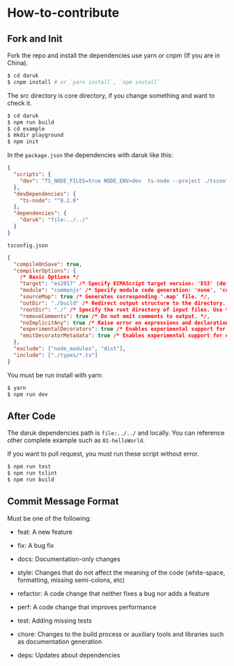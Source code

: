 # How-to-contribute

## Fork and Init

Fork the repo and install the dependencies use yarn or cnpm (If you are in China).

```bash
$ cd daruk
$ cnpm install # or `yarn install`, `npm install`
```

The src directory is core directory, if you change something and want to check it.

```bash
$ cd daruk
$ npm run build
$ cd example
$ mkdir playground
$ npm init
```

In the `package.json` the dependencies with daruk like this:

```json
{
  "scripts": {
    "dev": "TS_NODE_FILES=true NODE_ENV=dev  ts-node --project ./tsconfig.json ./index.ts"
  },
  "devDependencies": {
    "ts-node": "^8.1.0"
  },
  "dependencies": {
    "daruk": "file:../../"
  }
}
```

`tsconfig.json`

```json
{
  "compileOnSave": true,
  "compilerOptions": {
    /* Basic Options */
    "target": "es2017" /* Specify ECMAScript target version: 'ES3' (default), 'ES5', 'ES2015', 'ES2016', 'ES2017','ES2018' or 'ESNEXT'. */,
    "module": "commonjs" /* Specify module code generation: 'none', 'commonjs', 'amd', 'system', 'umd', 'es2015', or 'ESNext'. */,
    "sourceMap": true /* Generates corresponding '.map' file. */,
    "outDir": "./build" /* Redirect output structure to the directory. */,
    "rootDir": "./" /* Specify the root directory of input files. Use to control the output directory structure with --outDir. */,
    "removeComments": true /* Do not emit comments to output. */,
    "noImplicitAny": true /* Raise error on expressions and declarations with an implied 'any' type. */,
    "experimentalDecorators": true /* Enables experimental support for ES7 decorators. */,
    "emitDecoratorMetadata": true /* Enables experimental support for emitting type metadata for decorators. */
  },
  "exclude": ["node_modules", "dist"],
  "include": ["./types/*.ts"]
}
```

You must be run install with yarn:

```bash
$ yarn
$ npm run dev
```

## After Code

The daruk dependencies path is `file:../../` and locally. You can reference other complete example such as `01-helloWorld`.

If you want to pull request, you must run these script without error.

```bash
$ npm run test
$ npm run tslint
$ npm run build
```

## Commit Message Format

Must be one of the following:

- feat: A new feature

- fix: A bug fix

- docs: Documentation-only changes

- style: Changes that do not affect the meaning of the code (white-space, formatting, missing semi-colons, etc)

- refactor: A code change that neither fixes a bug nor adds a feature

- perf: A code change that improves performance

- test: Adding missing tests

- chore: Changes to the build process or auxiliary tools and libraries such as documentation generation

- deps: Updates about dependencies
